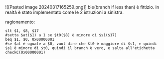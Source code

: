 ![[Pasted image 20240317165259.png]]
ble(branch if less than) è fittizio. in realtà è stato implementato come le 2 istruzioni a sinistra.

ragionamento:
```armasm
slt $1, $8, $17 
#setta $at($1) a 1 se $t0($8) è minore di $s1($17)
beq $1, $0, 0x00000001
#se $at è uguale a $0, vuol dire che $t0 è maggiore di $s1, e quindi $s1 è minore di $t0, quindi il branch è vero, e salta all'etichetta checkC(0x00000001)
```